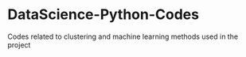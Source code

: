 # DataScience-Python-Codes
Codes related to clustering and machine learning methods used in the project
